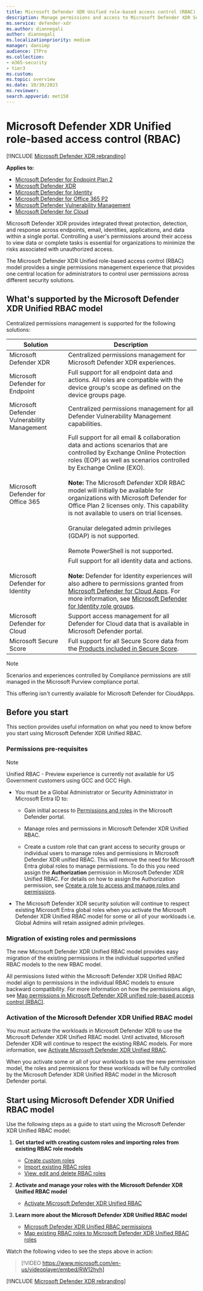 ```yaml
---
title: Microsoft Defender XDR Unified role-based access control (RBAC)
description: Manage permissions and access to Microsoft Defender XDR Security portal experiences using unified role-based access control (RBAC)
ms.service: defender-xdr
ms.author: diannegali
author: diannegali
ms.localizationpriority: medium
manager: dansimp
audience: ITPro
ms.collection: 
- m365-security
- tier3
ms.custom: 
ms.topic: overview
ms.date: 10/30/2023
ms.reviewer: 
search.appverid: met150
---
```


# Microsoft Defender XDR Unified role-based access control (RBAC)

[!INCLUDE [Microsoft Defender XDR rebranding](../../includes/microsoft-defender.md)]

**Applies to:**

- [Microsoft Defender for Endpoint Plan 2](https://go.microsoft.com/fwlink/?linkid=2154037)
- [Microsoft Defender XDR](https://go.microsoft.com/fwlink/?linkid=2118804)
- [Microsoft Defender for Identity](https://go.microsoft.com/fwlink/?LinkID=2198108)
- [Microsoft Defender for Office 365 P2](https://go.microsoft.com/fwlink/?LinkID=2158212)
- [Microsoft Defender Vulnerability Management](https://go.microsoft.com/fwlink/?linkid=2229011)
- [Microsoft Defender for Cloud](/azure/defender-for-cloud/defender-for-cloud-introduction)

Microsoft Defender XDR provides integrated threat protection, detection, and response across endpoints, email, identities, applications, and data within a single portal. Controlling a user's permissions around their access to view data or complete tasks is essential for organizations to minimize the risks associated with unauthorized access.

The Microsoft Defender XDR Unified role-based access control (RBAC) model provides a single permissions management experience that provides one central location for administrators to control user permissions across different security solutions.

<a name='whats-supported-by-the-microsoft-365-defender-unified-rbac-model'></a>

## What's supported by the Microsoft Defender XDR Unified RBAC model

Centralized permissions management is supported for the following solutions:

|Solution|Description|
|---|---|
|Microsoft Defender XDR|Centralized permissions management for Microsoft Defender XDR experiences.|
|Microsoft Defender for Endpoint|Full support for all endpoint data and actions. All roles are compatible with the device group's scope as defined on the device groups page.|
|Microsoft Defender Vulnerability Management | Centralized permissions management for all  Defender Vulnerability Management capabilities.|
|Microsoft Defender for Office 365| Full support for all email & collaboration data and actions scenarios that are controlled by Exchange Online Protection roles (EOP) as well as scenarios controlled by Exchange Online (EXO). </br></br> **Note:** The Microsoft Defender XDR RBAC model will initially be available for organizations with Microsoft Defender for Office Plan 2 licenses only. This capability is not available to users on trial licenses. </br></br>Granular delegated admin privileges (GDAP) is not supported. </br></br>Remote PowerShell is not supported. |
|Microsoft Defender for Identity|Full support for all identity data and actions. </br></br> **Note:** Defender for Identity experiences will also adhere to permissions granted from [Microsoft Defender for Cloud Apps](https://security.microsoft.com/cloudapps/permissions/roles). For more information, see [Microsoft Defender for Identity role groups](https://go.microsoft.com/fwlink/?linkid=2202729).|
|Microsoft Defender for Cloud|	Support access management for all Defender for Cloud data that is available in Microsoft Defender portal.|
|Microsoft Secure Score|Full support for all Secure Score data from the [Products included in Secure Score](../defender/microsoft-secure-score.md#products-included-in-secure-score).|

> [!NOTE]
> Scenarios and experiences controlled by Compliance permissions are still managed in the Microsoft Purview compliance portal.
>
> This offering isn't currently available for Microsoft Defender for CloudApps.

## Before you start

This section provides useful information on what you need to know before you start using Microsoft Defender XDR Unified RBAC.

### Permissions pre-requisites

> [!NOTE]
> Unified RBAC - Preview experience is currently not available for US Government customers using GCC and GCC High.

- You must be a Global Administrator or Security Administrator in Microsoft Entra ID to:

  - Gain initial access to [Permissions and roles](https://security.microsoft.com/mtp_roles) in the Microsoft Defender portal.

  - Manage roles and permissions in Microsoft Defender XDR Unified RBAC.

  - Create a custom role that can grant access to security groups or individual users to manage roles and permissions in Microsoft Defender XDR unified RBAC. This will remove the need for Microsoft Entra global roles to manage permissions. To do this you need assign the **Authorization** permission in Microsoft Defender XDR Unified RBAC. For details on how to assign the Authorization permission, see [Create a role to access and manage roles and permissions](../defender/create-custom-rbac-roles.md#create-a-role-to-access-and-manage-roles-and-permissions).

- The Microsoft Defender XDR security solution will continue to respect existing Microsoft Entra global roles when you activate the Microsoft Defender XDR Unified RBAC model for some or all of your workloads i.e. Global Admins will retain assigned admin privileges.

### Migration of existing roles and permissions

The new Microsoft Defender XDR Unified RBAC model provides easy migration of the existing permissions in the individual supported unified RBAC models to the new RBAC model.

All permissions listed within the Microsoft Defender XDR Unified RBAC model align to permissions in the individual RBAC models to ensure backward compatibility. For more information on how the permissions align, see [Map permissions in Microsoft Defender XDR unified role-based access control (RBAC)](compare-rbac-roles.md).

<a name='activation-of-the-microsoft-365-defender-unified-rbac-model'></a>

### Activation of the Microsoft Defender XDR Unified RBAC model

You must activate the workloads in Microsoft Defender XDR to use the Microsoft Defender XDR Unified RBAC model. Until activated, Microsoft Defender XDR will continue to respect the existing RBAC models. For more information, see [Activate Microsoft Defender XDR Unified RBAC](activate-defender-rbac.md).

When you activate some or all of your workloads to use the new permission model, the roles and permissions for these workloads will be fully controlled by the Microsoft Defender XDR Unified RBAC model in the Microsoft Defender portal.

<a name='start-using-microsoft-365-defender-unified-rbac-model'></a>

## Start using Microsoft Defender XDR Unified RBAC model

Use the following steps as a guide to start using the Microsoft Defender XDR Unified RBAC model:

1. **Get started with creating custom roles and importing roles from existing RBAC role models**
    - [Create custom roles](create-custom-rbac-roles.md)
    - [Import existing RBAC roles](import-rbac-roles.md)
    - [View, edit and delete RBAC roles](edit-delete-rbac-roles.md)

2. **Activate and manage your roles with the Microsoft Defender XDR Unified RBAC model**
   - [Activate Microsoft Defender XDR Unified RBAC](activate-defender-rbac.md)

3. **Learn more about the Microsoft Defender XDR Unified RBAC model**
   - [Microsoft Defender XDR Unified RBAC permissions](custom-permissions-details.md)
   - [Map existing RBAC roles to Microsoft Defender XDR Unified RBAC roles](compare-rbac-roles.md)

Watch the following video to see the steps above in action:

> [!VIDEO https://www.microsoft.com/en-us/videoplayer/embed/RW12hyh]

[!INCLUDE [Microsoft Defender XDR rebranding](../../includes/defender-m3d-techcommunity.md)]
